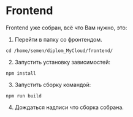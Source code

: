 # Frontend

Frontend уже собран, всё что Вам нужно, это:

1. Перейти в папку со фронтендом.
```
cd /home/semen/diplom_MyCloud/frontend/
```

2. Запустить установку зависимостей:
```
npm install
```

3. Запустить сборку командой:
```
npm run build
```

4. Дождаться надписи что сборка собрана.